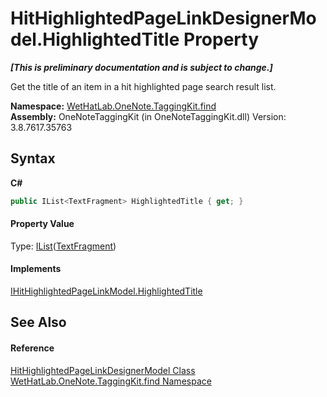 # HitHighlightedPageLinkDesignerModel.HighlightedTitle Property 
 _**\[This is preliminary documentation and is subject to change.\]**_

Get the title of an item in a hit highlighted page search result list.

**Namespace:**&nbsp;<a href="0e3a8efd-07d2-1709-b1cd-709153222081.md">WetHatLab.OneNote.TaggingKit.find</a><br />**Assembly:**&nbsp;OneNoteTaggingKit (in OneNoteTaggingKit.dll) Version: 3.8.7617.35763

## Syntax

**C#**<br />
``` C#
public IList<TextFragment> HighlightedTitle { get; }
```


#### Property Value
Type: <a href="http://msdn2.microsoft.com/en-us/library/5y536ey6" target="_blank">IList</a>(<a href="f320e495-7b74-f8c1-98f7-e408d87aac42.md">TextFragment</a>)

#### Implements
<a href="aa47f160-7116-5d64-41f7-4020cb7cb8df.md">IHitHighlightedPageLinkModel.HighlightedTitle</a><br />

## See Also


#### Reference
<a href="c854ca17-91ce-f84c-51f2-03d84f70ee3f.md">HitHighlightedPageLinkDesignerModel Class</a><br /><a href="0e3a8efd-07d2-1709-b1cd-709153222081.md">WetHatLab.OneNote.TaggingKit.find Namespace</a><br />